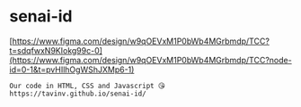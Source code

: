 # senai-id

[https://www.figma.com/design/w9qOEVxM1P0bWb4MGrbmdp/TCC?t=sdqfwxN9KIokg99c-0](https://www.figma.com/design/w9qOEVxM1P0bWb4MGrbmdp/TCC?node-id=0-1&t=pvHIlhOgWShJXMp6-1)

```
Our code in HTML, CSS and Javascript 😘
https://tavinv.github.io/senai-id/
